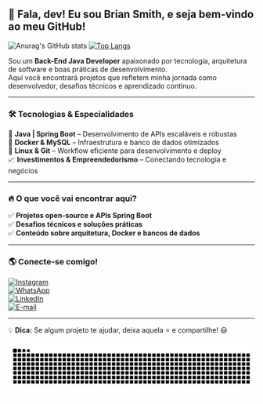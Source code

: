## 🚀 Fala, dev! Eu sou Brian Smith, e seja bem-vindo ao meu GitHub!  
![Anurag's GitHub stats](https://github-readme-stats.vercel.app/api?username=Brian5m1th&show_icons=true&theme=transparent)
[![Top Langs](https://github-readme-stats.vercel.app/api/top-langs/?username=Brian5m1th)](https://github.com/anuraghazra/github-readme-stats)


Sou um **Back-End Java Developer** apaixonado por tecnologia, arquitetura de software e boas práticas de desenvolvimento.  
Aqui você encontrará projetos que refletem minha jornada como desenvolvedor, desafios técnicos e aprendizado contínuo.  

---

### 🛠️ Tecnologias & Especialidades  
🚀 **Java | Spring Boot** – Desenvolvimento de APIs escaláveis e robustas  
🐳 **Docker & MySQL** – Infraestrutura e banco de dados otimizados  
🐧 **Linux & Git** – Workflow eficiente para desenvolvimento e deploy  
📈 **Investimentos & Empreendedorismo** – Conectando tecnologia e negócios  

---

### 🔥 O que você vai encontrar aqui?  
✅ **Projetos open-source e APIs Spring Boot**  
✅ **Desafios técnicos e soluções práticas**  
✅ **Conteúdo sobre arquitetura, Docker e bancos de dados**  

---

### 🌎 Conecte-se comigo!  
[![Instagram](https://img.shields.io/badge/Instagram-000?style=for-the-badge&logo=instagram&logoColor=E4405F)](https://www.instagram.com/brian5mth?igsh=NDZwMGIxOXM0NmZ0)  
[![WhatsApp](https://img.shields.io/badge/WhatsApp-000?style=for-the-badge&logo=whatsapp&logoColor=25D366)](https://wa.me/5573981260738)  
 [![LinkedIn](https://img.shields.io/badge/LinkedIn-000?style=for-the-badge&logo=linkedin&logoColor=0A66C2)](([https://www.linkedin.com/in/brian-smith-devlp]))  
[![E-mail](https://img.shields.io/badge/Email-000?style=for-the-badge&logo=gmail&logoColor=EA4335)](mailto:seuemail@gmail.com)  

---

💡 **Dica:** Se algum projeto te ajudar, deixa aquela ⭐ e compartilhe! 😃  

 ![Snake animation](https://raw.githubusercontent.com/lucaseduardo76/lucaseduardo76/output/github-contribution-grid-snake-dark.svg)
